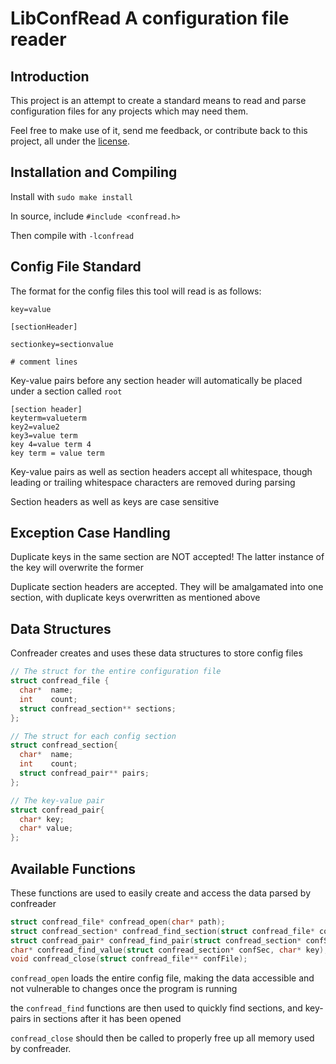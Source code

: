# LibConfRead A configuration file reader

Introduction
---------------------
This project is an attempt to create a standard means to read and parse configuration files for any projects which may need them.

Feel free to make use of it, send me feedback, or contribute back to this project, all under the [license](LICENSE).

Installation and Compiling
--------------------------
Install with `sudo make install`

In source, include `#include <confread.h>`

Then compile with `-lconfread`

Config File Standard
---------------------
The format for the config files this tool will read is as follows:

```
key=value

[sectionHeader]

sectionkey=sectionvalue

# comment lines

```
Key-value pairs before any section header will automatically be placed under a section called `root`

```
[section header]
keyterm=valueterm
key2=value2
key3=value term
key 4=value term 4
key term = value term
```
Key-value pairs as well as section headers accept all whitespace, though leading or trailing whitespace characters are removed during parsing

Section headers as well as keys are case sensitive

Exception Case Handling
------------------------
Duplicate keys in the same section are NOT accepted! The latter instance of the key will overwrite the former

Duplicate section headers are accepted. They will be amalgamated into one section, with duplicate keys overwritten as mentioned above

Data Structures
-------------------------
Confreader creates and uses these data structures to store config files

```c
// The struct for the entire configuration file
struct confread_file {
  char*  name;
  int    count;
  struct confread_section** sections;
};

// The struct for each config section
struct confread_section{
  char*  name;
  int    count;
  struct confread_pair** pairs;
};

// The key-value pair
struct confread_pair{
  char* key;
  char* value;
};
```

Available Functions
------------------------
These functions are used to easily create and access the data parsed by confreader

```c
struct confread_file* confread_open(char* path);
struct confread_section* confread_find_section(struct confread_file* confFile, char* name);
struct confread_pair* confread_find_pair(struct confread_section* confSec, char* key);
char* confread_find_value(struct confread_section* confSec, char* key);
void confread_close(struct confread_file** confFile);
```

`confread_open` loads the entire config file, making the data accessible and not vulnerable to changes once the program is running

the `confread_find` functions are then used to quickly find sections, and key-pairs in sections after it has been opened

`confread_close` should then be called to properly free up all memory used by confreader.
